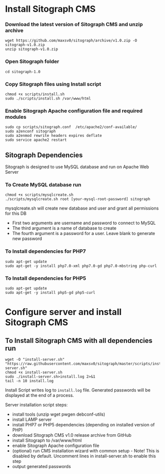 # Install Sitograph CMS

### Download the latest version of Sitograph CMS and unzip archive
```
wget https://github.com/maxsv0/sitograph/archive/v1.0.zip -O sitograph-v1.0.zip
unzip sitograph-v1.0.zip
```

### Open Sitograph folder
```
cd sitograph-1.0
```

### Copy Sitograph files using Install script
```
chmod +x scripts/install.sh
sudo ./scripts/install.sh /var/www/html
```

### Enable Sitograph Apache configuration file and required modules
```
sudo cp scripts/sitograph.conf  /etc/apache2/conf-available/
sudo a2enconf sitograph
sudo a2enmod rewrite headers expires deflate
sudo service apache2 restart
```

## Sitograph Dependencies

Sitograph is designed to use MySQL database and run on Apache Web Server

### To Create MySQL database run
```
chmod +x scripts/mysqlcreate.sh
./scripts/mysqlcreate.sh root [your-mysql-root-password] sitograph
```
mysqlcreate.sh will create new database and user and grant all permissions for this DB
* First two arguments are username and password to connect to MySQL
* The third argument is a name of database to create
* The fourth argument is a password for a user. Leave blank to generate new password

### To Install dependencies for PHP7
```
sudo apt-get update
sudo apt-get -y install php7.0-xml php7.0-gd php7.0-mbstring php-curl
```

### To Install dependencies for PHP5
```
sudo apt-get update
sudo apt-get -y install php5-gd php5-curl
```

# Configure server and install Sitograph CMS

## To Install Sitograph CMS with all dependencies run
```
wget -O "install-server.sh" "https://raw.githubusercontent.com/maxsv0/sitograph/master/scripts/install-server.sh"
chmod +x install-server.sh
sudo ./install-server.sh>install.log 2>&1
tail -n 10 install.log
```
Install Script writes log to `install.log` file.
Generated passwords will be displayed at the end of a process.

Server installation script steps:
* install tools (unzip wget pwgen debconf-utils)
* install LAMP server
* install PHP7 or PHP5 dependencies (depending on installed version of PHP)
* download Sitograph CMS v1.0 release archive from GitHub
* install Sitograph to /var/www/html
* enable Sitograph Apache configuration file
* (optional) run CMS installation wizard with common setup - Note! This is disabled by default. Uncomment lines in install-server.sh to enable this step
* output generated passwords